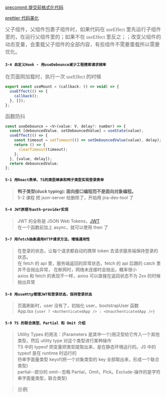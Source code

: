 [precommit 提交前格式化代码](https://prettier.io/docs/en/precommit.html)

[prettier 代码美化](https://prettier.io/docs/en/install.html)

<font size=3 color=#666 face="黑体">父子组件，父组件包裹子组件时，如果代码在 useEffect 里先运行子组件里的，在运行父组件里的；如果不在 useEffect 里反之；；改变父组件的动态变量，会重载父子组件的全部内容，有些组件不需要重载所以需要优化。</font>

#### `3-4 自定义Hook - 用useDebounce减少工程搜索请求频率`

<font size=3 color=#666 face="黑体">在页面刚加载时，执行一次 useEffect 的时候</font>

```javascript
export const useMount = (callback: () => void) => {
  useEffect(() => {
    callback();
  }, []);
};
```

<font size=3 color=#666 face="黑体">函数防抖</font>

```javascript
const useDebounce = <V>(value: V, delay?: number) => {
  const [debouncedValue, setDebouncedValue] = useState(value);
  useEffect(() => {
    const timeout = setTimeout(() => setDebouncedValue(value), delay);
    return () => {
      clearTimeout(timeout);
    };
  }, [value, delay]);
  return debouncedValue;
};
```

#### `5-1 用React表单、TS的类型继承和鸭子类型实现登录表单 `

> **鸭子类型(duck typing): 面向接口编程而不是面向对象编程。**<br />
> 5-2 课程 把 json-server 给删除了，开始用 jira-dev-tool 了<br />

#### `5-4 JWT原理与auth-provider实现`

> JWT 的全称是 JSON Web Tokens，[JWT](https://jwt.io/)<br />
> 在一个函数前加上 async，就可以使用 then 了

#### `5-7 用fetch抽象通用HTTP请求方法，增强通用性`

> 在登录的状态，让每个请求都自动的携带 token 去请求服务端保持登录的状态。<br />
> 在 fetch 的 api 里，服务端返回的异常状态，fetch 的 api 后跟的 catch 里并不会抛出异常， 在断网时，网络未连接时会抛出，概率很小<br />
> axios 和 fetch 的表现不一样，axios 可以直接在返回状态不为 2xx 的时候抛出异常<br />

#### `5-8 用useHttp管理JWT和登录状态，保持登录状态`

> 页面刷新时，user 没有了，初始化 user，bootstrapUser 函数<br />
> App.tsx `{user ? <AuthenticatedApp /> : <UnauthenticatedApp />}`

#### `5-9 TS 的联合类型、Partial 和 Omit 介绍`

> Utility Types 的用法：(Parameters 是其中一个)用泛型给它传入一个其他类型，然后 utility type 对这个类型进行某种操作<br />
> TS 中的 typeof 把变量把类型提取出来，是在静态环境运行的。JS 中的 typeof 是在 runtime 时运行的<br />
> 符串字面量类型 keyof(把一个对象类型的 key 全部取出来，形成一个联合类型)<br />
> partial--部分的 omit--忽略 Partial，Omit，Pick。Exclude-操作的是字符串字面量类型，联合类型)<br />

> <font size=3 color=#666 face="黑体">示例</font>
